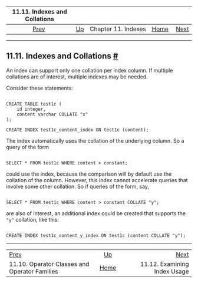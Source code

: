 <!--?xml version="1.0" encoding="UTF-8" standalone="no"?-->

|                         11.11. Indexes and Collations                         |                                          |                     |                                                       |                                                              |
| :---------------------------------------------------------------------------: | :--------------------------------------- | :-----------------: | ----------------------------------------------------: | -----------------------------------------------------------: |
| [Prev](indexes-opclass.html "11.10. Operator Classes and Operator Families")  | [Up](indexes.html "Chapter 11. Indexes") | Chapter 11. Indexes | [Home](index.html "PostgreSQL 17devel Documentation") |  [Next](indexes-examine.html "11.12. Examining Index Usage") |

***

## 11.11. Indexes and Collations [#](#INDEXES-COLLATIONS)

An index can support only one collation per index column. If multiple collations are of interest, multiple indexes may be needed.

Consider these statements:

```

CREATE TABLE test1c (
    id integer,
    content varchar COLLATE "x"
);

CREATE INDEX test1c_content_index ON test1c (content);
```

The index automatically uses the collation of the underlying column. So a query of the form

```

SELECT * FROM test1c WHERE content > constant;
```

could use the index, because the comparison will by default use the collation of the column. However, this index cannot accelerate queries that involve some other collation. So if queries of the form, say,

```

SELECT * FROM test1c WHERE content > constant COLLATE "y";
```

are also of interest, an additional index could be created that supports the `"y"` collation, like this:

```

CREATE INDEX test1c_content_y_index ON test1c (content COLLATE "y");
```

***

|                                                                               |                                                       |                                                              |
| :---------------------------------------------------------------------------- | :---------------------------------------------------: | -----------------------------------------------------------: |
| [Prev](indexes-opclass.html "11.10. Operator Classes and Operator Families")  |        [Up](indexes.html "Chapter 11. Indexes")       |  [Next](indexes-examine.html "11.12. Examining Index Usage") |
| 11.10. Operator Classes and Operator Families                                 | [Home](index.html "PostgreSQL 17devel Documentation") |                                 11.12. Examining Index Usage |
